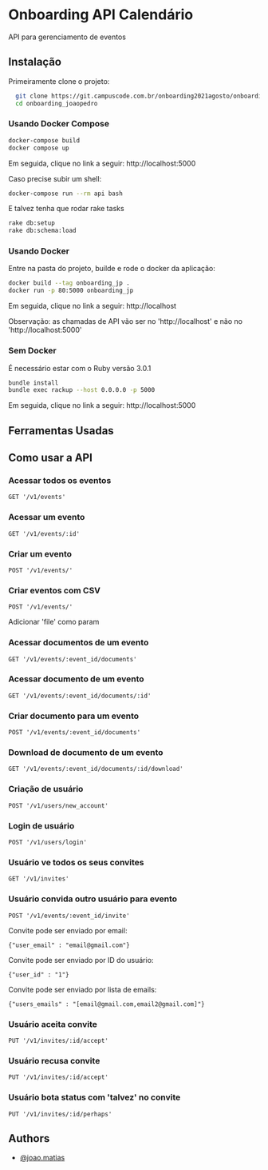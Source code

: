 # Onboarding API Calendário

API para gerenciamento de eventos

## Instalação

Primeiramente clone o projeto:

```bash
  git clone https://git.campuscode.com.br/onboarding2021agosto/onboarding_joaopedro.git
  cd onboarding_joaopedro
```

### Usando Docker Compose

```bash
docker-compose build
docker compose up
```

Em seguida, clique no link a seguir:
http://localhost:5000

Caso precise subir um shell:

```bash
docker-compose run --rm api bash
```

E talvez tenha que rodar rake tasks

```bash
rake db:setup
rake db:schema:load
```

### Usando Docker

Entre na pasta do projeto, builde e rode o docker da aplicação:

```bash
docker build --tag onboarding_jp .
docker run -p 80:5000 onboarding_jp
```

Em seguida, clique no link a seguir:
http://localhost

Observação: as chamadas de API vão ser no 'http://localhost' e não no 'http://localhost:5000'

### Sem Docker

É necessário estar com o Ruby versão 3.0.1

```bash
bundle install
bundle exec rackup --host 0.0.0.0 -p 5000
```

Em seguida, clique no link a seguir:
http://localhost:5000

## Ferramentas Usadas

## Como usar a API

### Acessar todos os eventos

```
GET '/v1/events'
```

### Acessar um evento

```
GET '/v1/events/:id'
```

### Criar um evento

```
POST '/v1/events/'
```

### Criar eventos com CSV

```
POST '/v1/events/'
```

Adicionar 'file' como param

### Acessar documentos de um evento

```
GET '/v1/events/:event_id/documents'
```

### Acessar documento de um evento

```
GET '/v1/events/:event_id/documents/:id'
```

### Criar documento para um evento

```
POST '/v1/events/:event_id/documents'
```

### Download de documento de um evento

```
GET '/v1/events/:event_id/documents/:id/download'
```

### Criação de usuário

```
POST '/v1/users/new_account'
```

### Login de usuário

```
POST '/v1/users/login'
```

### Usuário ve todos os seus convites

```
GET '/v1/invites'
```

### Usuário convida outro usuário para evento

```
POST '/v1/events/:event_id/invite'
```

Convite pode ser enviado por email:

```
{"user_email" : "email@gmail.com"}
```

Convite pode ser enviado por ID do usuário:

```
{"user_id" : "1"}
```

Convite pode ser enviado por lista de emails:

```
{"users_emails" : "[email@gmail.com,email2@gmail.com]"}
```

### Usuário aceita convite

```
PUT '/v1/invites/:id/accept'
```

### Usuário recusa convite

```
PUT '/v1/invites/:id/accept'
```

### Usuário bota status com 'talvez' no convite

```
PUT '/v1/invites/:id/perhaps'
```

## Authors

- [@joao.matias](https://git.campuscode.com.br/joao.matias)
